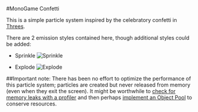 #MonoGame Confetti

This is a simple particle system inspired by the celebratory confetti in [Threes](http://asherv.com/threes/).

There are 2 emission styles contained here, though additional styles could be added:

- Sprinkle
![Sprinkle](http://i.imgur.com/XG7heyG.gif)

- Explode
![Explode](http://i.imgur.com/tRINpeG.gif)

##Important note:
There has been no effort to optimize the performance of this particle system;
particles are created but never released from memory (even when they exit the screen).
It might be worthwhile to
[check for memory leaks with a profiler](http://stackoverflow.com/questions/13473761/perfmon-counters-to-check-memory-leak)
and then perhaps [implement an Object Pool](http://gameprogrammingpatterns.com/object-pool.html) to conserve resources.